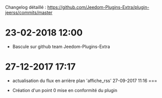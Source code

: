 Changelog détaillé :
<https://github.com/Jeedom-Plugins-Extra/plugin-jeerss/commits/master>


23-02-2018 12:00
===

-   Bascule sur github team Jeedom-Plugins-Extra

27-12-2017 17:17
===

-   actualisation du flux en arrière plan 'affiche_rss'
27-09-2017 11:16
===

-   Création d'un point 0 mise en conformité du plugin
